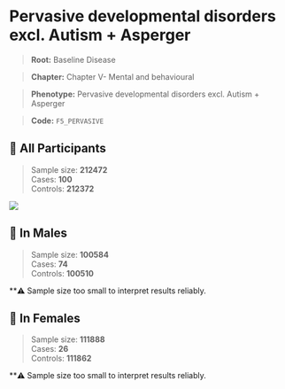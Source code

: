 # Pervasive developmental disorders excl. Autism + Asperger

> **Root:** Baseline Disease  

> **Chapter:** Chapter V- Mental and behavioural  

> **Phenotype:** Pervasive developmental disorders excl. Autism + Asperger  

> **Code:** `F5_PERVASIVE`

## 🧪 All Participants  
> Sample size: **212472**  
> Cases: **100**  
> Controls: **212372**
<img src="/Disease/Figures/ALL/Incidence/F5_PERVASIVE.png"/>
<CsvTable src="/public/Disease/Data/ALL/Incidence/COX_F5_PERVASIVE.csv" label="🔍 View full results" />

## 👨 In Males  
> Sample size: **100584**  
> Cases: **74**  
> Controls: **100510**

**⚠️ Sample size too small to interpret results reliably.


## 👩 In Females  
> Sample size: **111888**  
> Cases: **26**  
> Controls: **111862**

**⚠️ Sample size too small to interpret results reliably.

